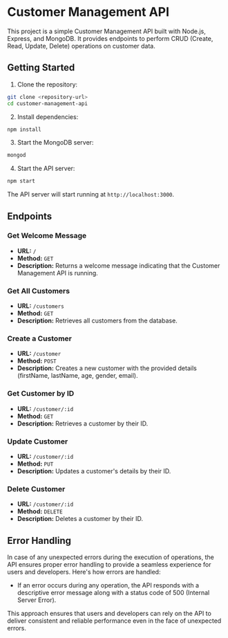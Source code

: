 

# Customer Management API

This project is a simple Customer Management API built with Node.js, Express, and MongoDB. It provides endpoints to perform CRUD (Create, Read, Update, Delete) operations on customer data.

## Getting Started

1. Clone the repository:

```bash
git clone <repository-url>
cd customer-management-api
```

2. Install dependencies:

```bash
npm install
```

3. Start the MongoDB server:

```bash
mongod
```

4. Start the API server:

```bash
npm start
```

The API server will start running at `http://localhost:3000`.

## Endpoints

### Get Welcome Message

- **URL:** `/`
- **Method:** `GET`
- **Description:** Returns a welcome message indicating that the Customer Management API is running.

### Get All Customers

- **URL:** `/customers`
- **Method:** `GET`
- **Description:** Retrieves all customers from the database.

### Create a Customer

- **URL:** `/customer`
- **Method:** `POST`
- **Description:** Creates a new customer with the provided details (firstName, lastName, age, gender, email).

### Get Customer by ID

- **URL:** `/customer/:id`
- **Method:** `GET`
- **Description:** Retrieves a customer by their ID.

### Update Customer 

- **URL:** `/customer/:id`
- **Method:** `PUT`
- **Description:** Updates a customer's details by their ID.

### Delete Customer

- **URL:** `/customer/:id`
- **Method:** `DELETE`
- **Description:** Deletes a customer by their ID.
## Error Handling

In case of any unexpected errors during the execution of operations, the API ensures proper error handling to provide a seamless experience for users and developers. Here's how errors are handled:

- If an error occurs during any operation, the API responds with a descriptive error message along with a status code of 500 (Internal Server Error).


This approach ensures that users and developers can rely on the API to deliver consistent and reliable performance even in the face of unexpected errors.
